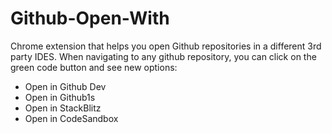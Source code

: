 # Github-Open-With
Chrome extension that helps you open Github repositories in a different 3rd party IDES.
 When navigating to any github repository, you can click on the green code button and see new options:
- Open in Github Dev
- Open in Github1s
- Open in StackBlitz
- Open in CodeSandbox
